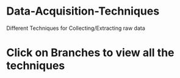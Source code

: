 # Data-Acquisition-Techniques
Different Techniques for Collecting/Extracting raw data
# Click on Branches to view all the techniques

